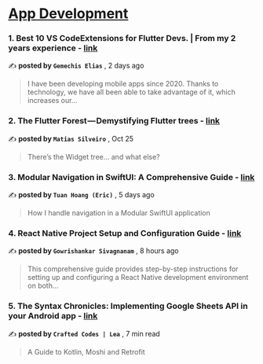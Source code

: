 
<h1><a href=https://medium.com/tag/mobile-app-development/recommended target="_blank" rel="noopener noreferrer">App Development</a></h1>
<h3>1. Best 10 VS CodeExtensions for Flutter Devs. | From my 2 years experience - <a href=https://medium.com/@gemechis/best-10-vs-codeextensions-for-flutter-devs-from-my-2-year-experience-7f0ac68edf1d?source=tag_recommended_feed---------0-84----------mobile_app_development----------a88af5ff_3327_4726_aa2e_e70571382c9d------- target="_blank" rel="noopener noreferrer">link</a></h3>

✍️ **posted by `Gemechis Elias`** <date> , 2 days ago</date>

<blockquote>I have been developing mobile apps since 2020. Thanks to technology, we have all been able to take advantage of it, which increases our…</blockquote>

<h3>2. The Flutter Forest — Demystifying Flutter trees - <a href=https://medium.com/globant/the-flutter-forest-demystifying-flutter-trees-a5ebb4db4efe?source=tag_recommended_feed---------1-107----------mobile_app_development----------a88af5ff_3327_4726_aa2e_e70571382c9d------- target="_blank" rel="noopener noreferrer">link</a></h3>

✍️ **posted by `Matias Silveiro`** <date> , Oct 25</date>

<blockquote>There’s the Widget tree… and what else?</blockquote>

<h3>3. Modular Navigation in SwiftUI: A Comprehensive Guide - <a href=https://medium.com/gitconnected/modular-navigation-in-swiftui-a-comprehensive-guide-5eeb8a511583?source=tag_recommended_feed---------2-85----------mobile_app_development----------a88af5ff_3327_4726_aa2e_e70571382c9d------- target="_blank" rel="noopener noreferrer">link</a></h3>

✍️ **posted by `Tuan Hoang (Eric)`** <date> , 5 days ago</date>

<blockquote>How I handle navigation in a Modular SwiftUI application</blockquote>

<h3>4. React Native Project Setup and Configuration Guide - <a href=https://medium.com/@gowrishankarsivagnanam/react-native-project-setup-and-configuration-guide-2822a3648bc0?source=tag_recommended_feed---------3-84----------mobile_app_development----------a88af5ff_3327_4726_aa2e_e70571382c9d------- target="_blank" rel="noopener noreferrer">link</a></h3>

✍️ **posted by `Gowrishankar Sivagnanam`** <date> , 8 hours ago</date>

<blockquote>This comprehensive guide provides step-by-step instructions for setting up and configuring a React Native development environment on both…</blockquote>

<h3>5. The Syntax Chronicles: Implementing Google Sheets API in your Android app - <a href=https://medium.com/mobile-app-circular/the-syntax-chronicles-implementing-google-sheets-api-in-your-android-app-8d1bf9fa061a?source=tag_recommended_feed---------4-107----------mobile_app_development----------a88af5ff_3327_4726_aa2e_e70571382c9d------- target="_blank" rel="noopener noreferrer">link</a></h3>

✍️ **posted by `Crafted Codes | Lea`** <date> , 7 min read</date>

<blockquote>A Guide to Kotlin, Moshi and Retrofit</blockquote>

